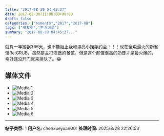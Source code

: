 ```yaml
---
title: "2017-08-30 04:45:27"
date: 2017-08-30T11:00:00+08:00
draft: false
categories: ["moments","2017","2017-08"]
tags: ["朋友圈","生活记录"]
summary: "2017-08-30 04:45:27..."
---
```


就算一年搬锅366天，也不能阻止我和漂亮小姐姐约会！！！现在全屯最火的新餐馆Re:GRUB，虽然是主打汉堡的餐馆，但是这个颜值很高的奶昔才是最火爆的，幸好还没开门就来排队了。😂

## 媒体文件

- ![Media 1](/Moments/photos/2017-08-30/201708300445270.jpg)
- ![Media 2](/Moments/photos/2017-08-30/201708300445271.jpg)
- ![Media 3](/Moments/photos/2017-08-30/201708300445272.jpg)
- ![Media 4](/Moments/photos/2017-08-30/201708300445273.jpg)
- ![Media 5](/Moments/photos/2017-08-30/201708300445274.jpg)
- ![Media 6](/Moments/photos/2017-08-30/201708300445275.jpg)

---

**帖子类型:** 1
**用户名:** chenxueyuan001
**处理时间:** 2025/8/28 22:26:53